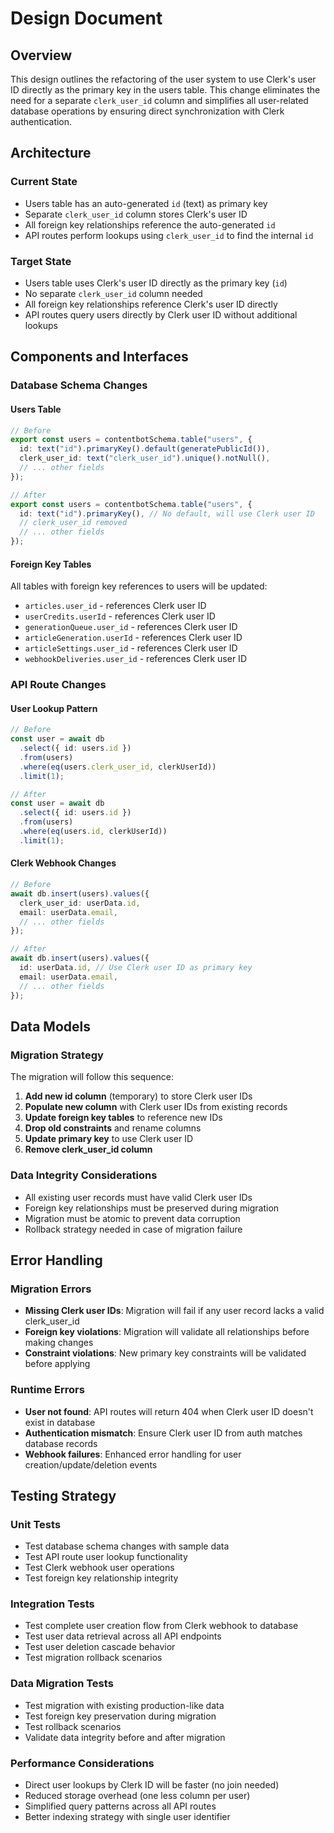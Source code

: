 # Design Document

## Overview

This design outlines the refactoring of the user system to use Clerk's user ID directly as the primary key in the users table. This change eliminates the need for a separate `clerk_user_id` column and simplifies all user-related database operations by ensuring direct synchronization with Clerk authentication.

## Architecture

### Current State
- Users table has an auto-generated `id` (text) as primary key
- Separate `clerk_user_id` column stores Clerk's user ID
- All foreign key relationships reference the auto-generated `id`
- API routes perform lookups using `clerk_user_id` to find the internal `id`

### Target State
- Users table uses Clerk's user ID directly as the primary key (`id`)
- No separate `clerk_user_id` column needed
- All foreign key relationships reference Clerk's user ID directly
- API routes query users directly by Clerk user ID without additional lookups

## Components and Interfaces

### Database Schema Changes

#### Users Table
```typescript
// Before
export const users = contentbotSchema.table("users", {
  id: text("id").primaryKey().default(generatePublicId()),
  clerk_user_id: text("clerk_user_id").unique().notNull(),
  // ... other fields
});

// After
export const users = contentbotSchema.table("users", {
  id: text("id").primaryKey(), // No default, will use Clerk user ID
  // clerk_user_id removed
  // ... other fields
});
```

#### Foreign Key Tables
All tables with foreign key references to users will be updated:
- `articles.user_id` - references Clerk user ID
- `userCredits.userId` - references Clerk user ID  
- `generationQueue.user_id` - references Clerk user ID
- `articleGeneration.userId` - references Clerk user ID
- `articleSettings.user_id` - references Clerk user ID
- `webhookDeliveries.user_id` - references Clerk user ID

### API Route Changes

#### User Lookup Pattern
```typescript
// Before
const user = await db
  .select({ id: users.id })
  .from(users)
  .where(eq(users.clerk_user_id, clerkUserId))
  .limit(1);

// After
const user = await db
  .select({ id: users.id })
  .from(users)
  .where(eq(users.id, clerkUserId))
  .limit(1);
```

#### Clerk Webhook Changes
```typescript
// Before
await db.insert(users).values({
  clerk_user_id: userData.id,
  email: userData.email,
  // ... other fields
});

// After
await db.insert(users).values({
  id: userData.id, // Use Clerk user ID as primary key
  email: userData.email,
  // ... other fields
});
```

## Data Models

### Migration Strategy

The migration will follow this sequence:

1. **Add new id column** (temporary) to store Clerk user IDs
2. **Populate new column** with Clerk user IDs from existing records
3. **Update foreign key tables** to reference new IDs
4. **Drop old constraints** and rename columns
5. **Update primary key** to use Clerk user ID
6. **Remove clerk_user_id column**

### Data Integrity Considerations

- All existing user records must have valid Clerk user IDs
- Foreign key relationships must be preserved during migration
- Migration must be atomic to prevent data corruption
- Rollback strategy needed in case of migration failure

## Error Handling

### Migration Errors
- **Missing Clerk user IDs**: Migration will fail if any user record lacks a valid clerk_user_id
- **Foreign key violations**: Migration will validate all relationships before making changes
- **Constraint violations**: New primary key constraints will be validated before applying

### Runtime Errors
- **User not found**: API routes will return 404 when Clerk user ID doesn't exist in database
- **Authentication mismatch**: Ensure Clerk user ID from auth matches database records
- **Webhook failures**: Enhanced error handling for user creation/update/deletion events

## Testing Strategy

### Unit Tests
- Test database schema changes with sample data
- Test API route user lookup functionality
- Test Clerk webhook user operations
- Test foreign key relationship integrity

### Integration Tests
- Test complete user creation flow from Clerk webhook to database
- Test user data retrieval across all API endpoints
- Test user deletion cascade behavior
- Test migration rollback scenarios

### Data Migration Tests
- Test migration with existing production-like data
- Test foreign key preservation during migration
- Test rollback scenarios
- Validate data integrity before and after migration

### Performance Considerations
- Direct user lookups by Clerk ID will be faster (no join needed)
- Reduced storage overhead (one less column per user)
- Simplified query patterns across all API routes
- Better indexing strategy with single user identifier